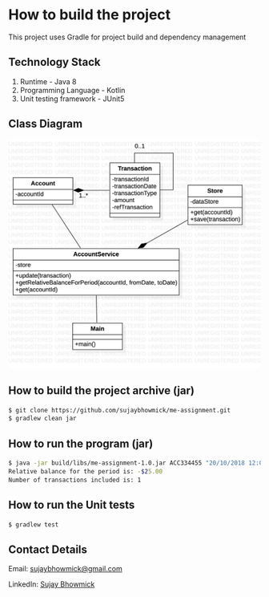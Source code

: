# How to build the project

This project uses Gradle for project build and dependency management

## Technology Stack

1. Runtime - Java 8
2. Programming Language - Kotlin
3. Unit testing framework - JUnit5

## Class Diagram

![CD](https://raw.githubusercontent.com/sujaybhowmick/me-assignment/master/Main.png)

## How to build the project archive (jar)

```bash
$ git clone https://github.com/sujaybhowmick/me-assignment.git
$ gradlew clean jar
```

## How to run the program (jar)

```bash
$ java -jar build/libs/me-assignment-1.0.jar ACC334455 "20/10/2018 12:00:00" "20/10/2018 19:00:00" < data.csv
Relative balance for the period is: -$25.00
Number of transactions included is: 1
```

## How to run the Unit tests

```bash
$ gradlew test
```

## Contact Details

Email: sujaybhowmick@gmail.com

LinkedIn: [Sujay Bhowmick](https://www.linkedin.com/in/sujaybhowmick/)

